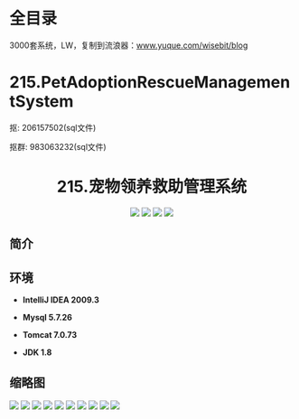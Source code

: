 # 全目录

3000套系统，LW，复制到流浪器：www.yuque.com/wisebit/blog
# 215.PetAdoptionRescueManagementSystem

<p>抠: 206157502(sql文件)</p>
<p>抠群: 983063232(sql文件)</p>

<p><h1 align="center">215.宠物领养救助管理系统</h1></p>


<p align="center">
	<img src="https://img.shields.io/badge/jdk-1.8-orange.svg"/>
    <img src="https://img.shields.io/badge/spring-5.x-lightgrey.svg"/>
    <img src="https://img.shields.io/badge/springmvc-3.x-blue.svg"/>
    <img src="https://img.shields.io/badge/mybatis-5.x-yellow.svg"/>
</p>

## 简介
>
> 
>
>


## 环境

- <b>IntelliJ IDEA 2009.3</b>

- <b>Mysql 5.7.26</b>

- <b>Tomcat 7.0.73</b>

- <b>JDK 1.8</b>




## 缩略图

![](https://bitwise.oss-cn-heyuan.aliyuncs.com/2024/9/10/2c93458c-951c-4e12-b5c0-69901bcc4931.png)
![](https://bitwise.oss-cn-heyuan.aliyuncs.com/2024/9/10/5a528e16-72a6-408a-885c-05c178e3703b.png)
![](https://bitwise.oss-cn-heyuan.aliyuncs.com/2024/9/10/fd455d30-a12d-41a5-b12e-8353009b36c2.png)
![](https://bitwise.oss-cn-heyuan.aliyuncs.com/2024/9/10/ec5c8058-0cd3-476f-8bd6-f4412e16d6fb.png)
![](https://bitwise.oss-cn-heyuan.aliyuncs.com/2024/9/10/22194752-eadb-456a-b3b4-2c5fc4675874.png)
![](https://bitwise.oss-cn-heyuan.aliyuncs.com/2024/9/10/6f021124-235e-4a79-85ac-7a41873fc330.png)
![](https://bitwise.oss-cn-heyuan.aliyuncs.com/2024/9/10/edcd447d-bce4-4410-a553-752436bc71e3.png)
![](https://bitwise.oss-cn-heyuan.aliyuncs.com/2024/9/10/ee796432-c228-4980-807c-aee2898bd285.png)
![](https://bitwise.oss-cn-heyuan.aliyuncs.com/2024/9/10/82c37ca2-ac8e-415f-a330-dbb4c42945a3.png)
![](https://bitwise.oss-cn-heyuan.aliyuncs.com/2024/9/10/f1373911-c532-479e-be07-178797a56424.png)

